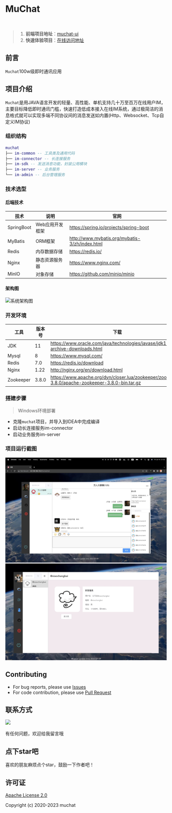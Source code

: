# MuChat

<br/>

> 1. **前端项目地址**：[muchat-ui](https://gitee.com/pisces-hub/muchat-ui)
> 2. **快速体验项目**：[在线访问地址](http://43.138.164.74)


## 前言

`Muchat`100w级即时通讯应用


## 项目介绍

`Muchat`是用JAVA语言开发的轻量、高性能、单机支持几十万至百万在线用户IM，主要目标降低即时通讯门槛，快速打造低成本接入在线IM系统，通过极简洁的消息格式就可以实现多端不同协议间的消息发送如内置(Http、Websocket、Tcp自定义IM协议)


### 组织结构

``` lua
muchat
├── im-common -- 工具类及通用代码
├── im-connector -- 长连接服务
├── im-sdk -- 发送消息功能，封装公用模块
├── im-server -- 业务服务
└── im-admin -- 后台管理服务
```

### 技术选型

#### 后端技术

| 技术                 | 说明                | 官网                                           |
| -------------------- | ------------------- | ---------------------------------------------- |
| SpringBoot           | Web应用开发框架      | https://spring.io/projects/spring-boot         |
| MyBatis              | ORM框架             | http://www.mybatis.org/mybatis-3/zh/index.html |
| Redis                | 内存数据存储         | https://redis.io/                              |
| Nginx                | 静态资源服务器      | https://www.nginx.com/                         |
| MinIO                | 对象存储            | https://github.com/minio/minio                 |


#### 架构图

![系统架构图](docs/images/architecture.jpeg)

### 开发环境

| 工具        | 版本号   | 下载                                             |
|-----------|-------|------------------------------------------------|
| JDK       | 11    |   https://www.oracle.com/java/technologies/javase/jdk11-archive-downloads.html                                          |
| Mysql     | 8     | https://www.mysql.com/                         |
| Redis     | 7.0   | https://redis.io/download                      |
| Nginx     | 1.22  | http://nginx.org/en/download.html              |
| Zookeeper | 3.8.0 | https://www.apache.org/dyn/closer.lua/zookeeper/zookeeper-3.8.0/apache-zookeeper-3.8.0-bin.tar.gz |


### 搭建步骤

> Windows环境部署

- 克隆`muchat`项目，并导入到IDEA中完成编译
- 启动长连接服务im-connector
- 启动业务服务im-server




### 项目运行截图

![聊天列表](docs/images/demo1.jpg)
![聊天列表](docs/images/demo3.jpg)

## Contributing

- For bug reports, please use [Issues](https://gitee.com/pisces-hub/muchat/issues)
- For code contribution, please use [Pull Request](https://gitee.com/pisces-hub/muchat/pulls)


## 联系方式


![](./docs/images/wx-public.png)

有任何问题，欢迎给我留言哦




## 点下star吧
喜欢的朋友麻烦点个star，鼓励一下作者吧！
## 许可证

[Apache License 2.0](https://github.com/pisces-hub/muchat/blob/develop/LICENSE)

Copyright (c) 2020-2023 muchat
